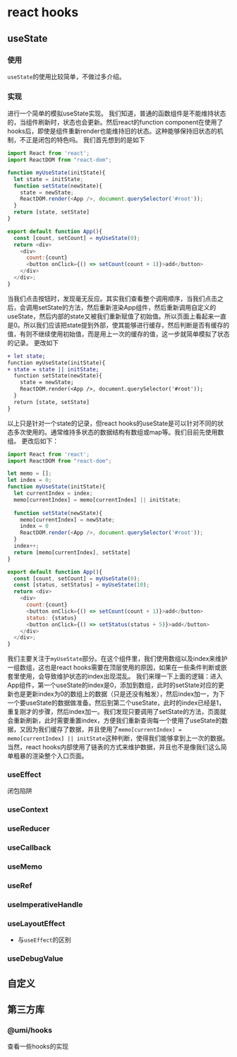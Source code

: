 # react hooks

## useState
### 使用
`useState`的使用比较简单，不做过多介绍。

### 实现
进行一个简单的模拟useState实现。
我们知道，普通的函数组件是不能维持状态的，当组件刷新时，状态也会更新。然后react的function component在使用了hooks后，即使是组件重新render也能维持旧的状态。这种能够保持旧状态的机制，不正是闭包的特色吗。
我们首先想到的是如下
```javascript
import React from 'react';
import ReactDOM from "react-dom";

function myUseState(initState){
  let state = initState;
  function setState(newState){
    state = newState;
    ReactDOM.render(<App />, document.querySelector('#root'));
  }
  return [state, setState]
}

export default function App(){
  const [count, setCount] = myUseState(0);
  return <div>
    <div>
      count:{count}
      <button onClick={() => setCount(count + 1)}>add</button>
    </div>
  </div>;
}
```
当我们点击按钮时，发现毫无反应。其实我们查看整个调用顺序，当我们点击之后，会调用setState的方法，然后重新渲染App组件，然后重新调用自定义的useState，然后内部的state又被我们重新赋值了初始值。所以页面上看起来一直是0。所以我们应该把state提到外部，使其能够进行缓存，然后判断是否有缓存的值，有则不继续使用初始值，而是用上一次的缓存的值，这一步就简单模拟了状态的记录。
更改如下
``` diff
+ let state;
function myUseState(initState){
+ state = state || initState;
  function setState(newState){
    state = newState;
    ReactDOM.render(<App />, document.querySelector('#root'));
  }
  return [state, setState]
}
```
以上只是针对一个state的记录，但react hooks的useState是可以针对不同的状态多次使用的。通常维持多状态的数据结构有数组或map等。我们目前先使用数组。
更改后如下：
``` javascript
import React from 'react';
import ReactDOM from "react-dom";

let memo = [];
let index = 0;
function myUseState(initState){
  let currentIndex = index;
  memo[currentIndex] = memo[currentIndex] || initState;
  
  function setState(newState){
    memo[currentIndex] = newState;
    index = 0
    ReactDOM.render(<App />, document.querySelector('#root'));
  }
  index++;
  return [memo[currentIndex], setState]
}

export default function App(){
  const [count, setCount] = myUseState(0);
  const [status, setStatus] = myUseState(10);
  return <div>
    <div>
      count:{count}
      <button onClick={() => setCount(count + 1)}>add</button>
      status: {status}
      <button onClick={() => setStatus(status + 5)}>add</button>
    </div>
  </div>;
}
```
我们主要关注于`myUseState`部分。在这个组件里，我们使用数组以及index来维护一组数组，这也是react hooks需要在顶层使用的原因，如果在一些条件判断或嵌套里使用，会导致维护状态的index出现混乱。
我们来理一下上面的逻辑：进入App组件，第一个useState的index是0，添加到数组，此时的setState对应的更新也是更新index为0的数组上的数据（只是还没有触发），然后index加一，为下一个要useState的数据做准备。然后到第二个useState，此时的index已经是1，重复刚才的步骤，然后index加一。我们发现只要调用了setState的方法，页面就会重新刷新，此时需要重置index，方便我们重新查询每一个使用了useState的数据，又因为我们缓存了数据，并且使用了`memo[currentIndex] = memo[currentIndex] || initState`这种判断，使得我们能够拿到上一次的数据。
当然，react hooks内部使用了链表的方式来维护数据，并且也不是像我们这么简单粗暴的渲染整个入口页面。


### useEffect
闭包陷阱
### useContext
### useReducer
### useCallback
### useMemo
### useRef
### useImperativeHandle
### useLayoutEffect
* 与`useEffect`的区别
### useDebugValue

## 自定义

## 第三方库
### @umi/hooks
查看一些hooks的实现
